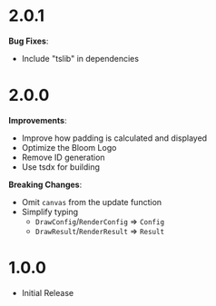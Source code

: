 # 2.0.1

**Bug Fixes**:

- Include "tslib" in dependencies

# 2.0.0

**Improvements**:

- Improve how padding is calculated and displayed
- Optimize the Bloom Logo
- Remove ID generation
- Use tsdx for building

**Breaking Changes**:

- Omit `canvas` from the update function
- Simplify typing
  - `DrawConfig`/`RenderConfig` => `Config`
  - `DrawResult`/`RenderResult` => `Result`

# 1.0.0

- Initial Release
